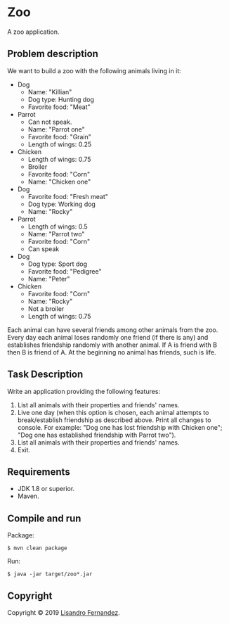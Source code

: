 # Zoo

A zoo application.


## Problem description

We want to build a zoo with the following animals living in it:

* Dog
    - Name: "Killian"
    - Dog type: Hunting dog
    - Favorite food: "Meat"
* Parrot
    - Can not speak.
    - Name: "Parrot one"
    - Favorite food: "Grain"
    - Length of wings: 0.25
* Chicken
    - Length of wings: 0.75
    - Broiler
    - Favorite food: "Corn"
    - Name: "Chicken one"
* Dog
    - Favorite food: "Fresh meat"
    - Dog type: Working dog
    - Name: "Rocky"
* Parrot
    - Length of wings: 0.5
    - Name: "Parrot two"
    - Favorite food: "Corn"
    - Can speak
* Dog
    - Dog type: Sport dog
    - Favorite food: "Pedigree"
    - Name: "Peter"
* Chicken
    - Favorite food: "Corn"
    - Name: "Rocky"
    - Not a broiler
    - Length of wings: 0.75

Each animal can have several friends among other animals from the zoo. Every day
each animal loses randomly one friend (if there is any) and establishes
friendship randomly with another animal. If A is friend with B then B is friend
of A. At the beginning no animal has friends, such is life.


## Task Description

Write an application providing the following features:

1. List all animals with their properties and friends' names.
2. Live one day (when this option is chosen, each animal attempts to
   break/establish friendship as described above. Print all changes to console.
   For example: "Dog one has lost friendship with Chicken one"; "Dog one has
   established friendship with Parrot two").
3. List all animals with their properties and friends' names.
4. Exit.


## Requirements

* JDK 1.8 or superior.
* Maven.

## Compile and run

Package:

```
$ mvn clean package
```

Run:

```
$ java -jar target/zoo*.jar
```


## Copyright

Copyright &copy; 2019 [Lisandro Fernandez](https://github.com/lisandrofernandez).

